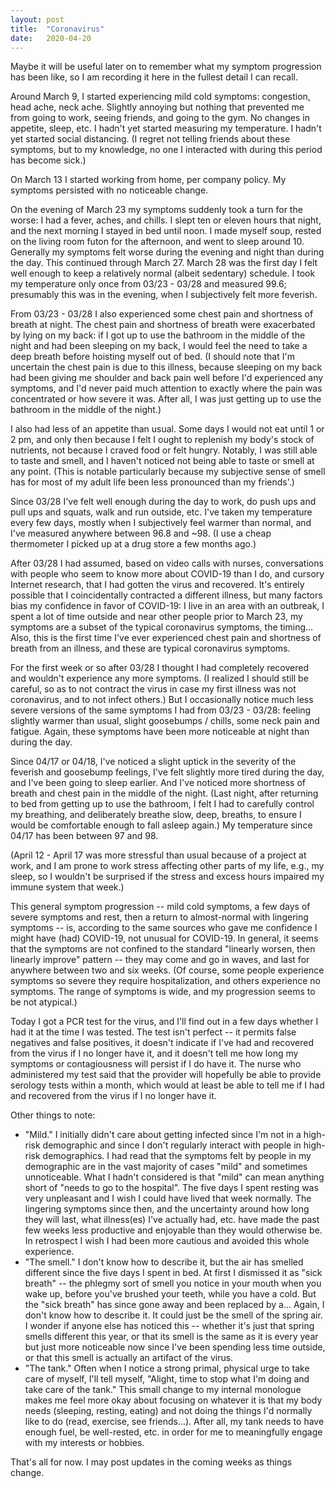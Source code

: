 ```yaml
---
layout: post
title:  "Coronavirus"
date:   2020-04-20
---
```


Maybe it will be useful later on to remember what my symptom progression has
been like, so I am recording it here in the fullest detail I can recall.

Around March 9, I started experiencing mild cold symptoms: congestion, head
ache, neck ache.  Slightly annoying but nothing that prevented me from
going to work, seeing friends, and going to the gym.  No changes in appetite,
sleep, etc.  I hadn't yet started measuring my temperature.  I hadn't yet
started social distancing.  (I regret not telling friends about these symptoms,
but to my knowledge, no one I interacted with during this period has become
sick.)

On March 13 I started working from home, per company policy.  My symptoms
persisted with no noticeable change.

On the evening of March 23 my symptoms suddenly took a turn for the worse:
I had a fever, aches, and chills.  I slept ten or eleven hours that night,
and the next morning I stayed in bed until noon.  I made myself soup,
rested on the living room futon for the afternoon, and went to sleep around
10.  Generally my symptoms felt worse during the evening and night than
during the day.  This continued through March 27.  March 28 was the first
day I felt well enough to keep a relatively normal (albeit sedentary)
schedule.  I took my temperature only once from 03/23 - 03/28 and measured
99.6; presumably this was in the evening, when I subjectively felt more
feverish.

From 03/23 - 03/28 I also experienced some chest pain and shortness of breath
at night.  The chest pain and shortness of breath were exacerbated by lying
on my back: if I got up to use the bathroom in the middle of the night and
had been sleeping on my back, I would feel the need to take a deep breath
before hoisting myself out of bed.  (I should note that I'm uncertain the chest
pain is due to this illness, because sleeping on my back had been giving me
shoulder and back pain well before I'd experienced any symptoms, and I'd never
paid much attention to exactly where the pain was concentrated or how
severe it was.  After all, I was just getting up to use the bathroom in the
middle of the night.)

I also had less of an appetite than usual.  Some days I would not eat until
1 or 2 pm, and only then because I felt I ought to replenish my body's stock of
nutrients, not because I craved food or felt hungry.  Notably, I was still
able to taste and smell, and I haven't noticed not being able to taste or
smell at any point.  (This is notable particularly because my subjective sense
of smell has for most of my adult life been less pronounced than my friends'.)

Since 03/28 I've felt well enough during the day to work, do push ups and
pull ups and squats, walk and run outside, etc.  I've taken my temperature
every few days, mostly when I subjectively feel warmer than normal, and I've
measured anywhere between 96.8 and ~98.  (I use a cheap thermometer I picked
up at a drug store a few months ago.)

After 03/28 I had assumed, based on video calls with nurses, conversations
with people who seem to know more about COVID-19 than I do, and cursory Internet
research, that I had gotten the virus and recovered.  It's entirely possible
that I coincidentally contracted a different illness, but many factors bias
my confidence in favor of COVID-19: I live in an area with an outbreak, I spent
a lot of time outside and near other people prior to March 23, my symptoms
are a subset of the typical coronavirus symptoms, the timing...  Also, this is
the first time I've ever experienced chest pain and shortness of breath from
an illness, and these are typical coronavirus symptoms.

For the first week or so after 03/28 I thought I had completely recovered and
wouldn't experience any more symptoms.  (I realized I should still be careful,
so as to not contract the virus in case my first illness was not coronavirus,
and to not infect others.)  But I occasionally notice much less severe versions
of the same symptoms I had from 03/23 - 03/28: feeling slightly warmer than
usual, slight goosebumps / chills, some neck pain and fatigue.  Again, these
symptoms have been more noticeable at night than during the day.

Since 04/17 or 04/18, I've noticed a slight uptick in the severity of the
feverish and goosebump feelings, I've felt slightly more tired during the
day, and I've been going to sleep earlier.  And I've noticed more shortness
of breath and chest pain in the middle of the night.  (Last night, after
returning to bed from getting up to use the bathroom, I felt I had to
carefully control my breathing, and deliberately breathe slow, deep, breaths,
to ensure I would be comfortable enough to fall asleep again.)  My temperature
since 04/17 has been between 97 and 98.

(April 12 - April 17 was more stressful than usual because of a project at
work, and I am prone to work stress affecting other parts of my life, e.g.,
my sleep, so I wouldn't be surprised if the stress and excess hours impaired
my immune system that week.)

This general symptom progression -- mild cold symptoms, a few days of severe
symptoms and rest, then a return to almost-normal with lingering symptoms --
is, according to the same sources who gave me confidence I might have (had)
COVID-19, not unusual for COVID-19.  In general, it seems that the symptoms are
not confined to the standard "linearly worsen, then linearly improve" pattern
-- they may come and go in waves, and last for anywhere between two and six weeks.
(Of course, some people experience symptoms so severe they require hospitalization,
and others experience no symptoms.  The range of symptoms is wide, and my
progression seems to be not atypical.)

Today I got a PCR test for the virus, and I'll find out in a few days whether
I had it at the time I was tested.  The test isn't perfect -- it permits false
negatives and false positives, it doesn't indicate if I've had and recovered
from the virus if I no longer have it, and it doesn't tell me how long my
symptoms or contagiousness will persist if I do have it.  The nurse who
administered my test said that the provider will hopefully be able to provide
serology tests within a month, which would at least be able to tell me if
I had and recovered from the virus if I no longer have it.

Other things to note:
- "Mild."  I initially didn't care about getting infected since I'm not
  in a high-risk demographic and since I don't regularly interact with
  people in high-risk demographics.  I had read that the symptoms felt by
  people in my demographic are in the vast majority of cases "mild" and
  sometimes unnoticeable.  What I hadn't considered is that "mild" can mean
  anything short of "needs to go to the hospital".  The five days I spent
  resting was very unpleasant and I wish I could have lived that week normally.
  The lingering symptoms since then, and the uncertainty around how long
  they will last, what illness(es) I've actually had, etc. have made the
  past few weeks less productive and enjoyable than they would otherwise be.
  In retrospect I wish I had been more cautious and avoided this whole
  experience.
- "The smell."  I don't know how to describe it, but the air has smelled
  different since the five days I spent in bed.  At first I dismissed it
  as "sick breath" -- the phlegmy sort of smell you notice in your mouth
  when you wake up, before you've brushed your teeth, while you have a cold.
  But the "sick breath" has since gone away and been replaced by a...  Again,
  I don't know how to describe it.  It could just be the smell of the spring
  air.  I wonder if anyone else has noticed this -- whether it's just that
  spring smells different this year, or that its smell is the same as it is
  every year but just more noticeable now since I've been spending less time
  outside, or that this smell is actually an artifact of the virus.
- "The tank."  Often when I notice a strong primal, physical urge to take
  care of myself, I'll tell myself, "Alight, time to stop what I'm doing and
  take care of the tank."  This small change to my internal monologue makes
  me feel more okay about focusing on whatever it is that my body needs
  (sleeping, resting, eating) and not doing the things I'd normally like to
  do (read, exercise, see friends...).  After all, my tank needs to have
  enough fuel, be well-rested, etc. in order for me to meaningfully engage
  with my interests or hobbies.

That's all for now.  I may post updates in the coming weeks as things change.
